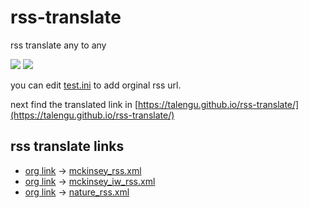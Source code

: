# rss-translate

rss translate any to any

![](https://github.com/talengu/rss-translate/workflows/circle_translate/badge.svg)
![](https://github.com/talengu/rss-translate/workflows/Deploy/badge.svg)

you can edit [test.ini](https://github.com/talengu/rss-translate/edit/main/test.ini) to add orginal rss url.

next find the translated link in [https://talengu.github.io/rss-translate/](https://talengu.github.io/rss-translate/)

## rss translate links

 - [org link](http://www.mckinsey.com/insights/rss) -> [mckinsey_rss.xml](rss/mckinsey_rss.xml)
 - [org link](http://www.mckinsey.com/insights/rss) -> [mckinsey_iw_rss.xml](rss/mckinsey_iw_rss.xml)
 - [org link](http://rss.acast.com/nature) -> [nature_rss.xml](rss/nature_rss.xml)
